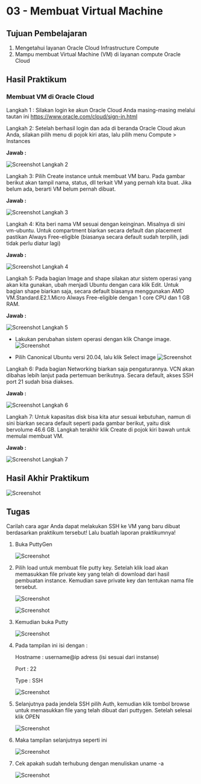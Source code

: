 # 03 - Membuat Virtual Machine

## Tujuan Pembelajaran

1. Mengetahui layanan Oracle Cloud Infrastructure Compute
2. Mampu membuat Virtual Machine (VM) di layanan compute Oracle Cloud

## Hasil Praktikum

### Membuat VM di Oracle Cloud

Langkah 1 : Silakan login ke akun Oracle Cloud Anda masing-masing melalui tautan ini https://www.oracle.com/cloud/sign-in.html

Langkah 2: Setelah berhasil login dan ada di beranda Oracle Cloud akun Anda, silakan pilih menu di pojok kiri atas, lalu pilih menu Compute > Instances

**Jawab :**

![Screenshot Langkah 2](img/langkah2.PNG)

Langkah 3: Pilih Create instance untuk membuat VM baru. Pada gambar berikut akan tampil nama, status, dll terkait VM yang pernah kita buat. Jika belum ada, berarti VM belum pernah dibuat.

**Jawab :**

![Screenshot Langkah 3](img/langkah3.PNG)

Langkah 4: Kita beri nama VM sesuai dengan keinginan. Misalnya di sini vm-ubuntu. Untuk compartment biarkan secara default dan placement pastikan Always Free-eligible (biasanya secara default sudah terpilih, jadi tidak perlu diatur lagi)

**Jawab :**

![Screenshot Langkah 4](img/langkah4.PNG)

Langkah 5: Pada bagian Image and shape silakan atur sistem operasi yang akan kita gunakan, ubah menjadi Ubuntu dengan cara klik Edit. Untuk bagian shape biarkan saja, secara default biasanya menggunakan AMD VM.Standard.E2.1.Micro Always Free-eligible dengan 1 core CPU dan 1 GB RAM.

**Jawab :**

![Screenshot Langkah 5](img/imagedannetwork.PNG)

- Lakukan perubahan sistem operasi dengan klik Change image.
    ![Screenshot](img/image1.PNG)

- Pilih Canonical Ubuntu versi 20.04, lalu klik Select image
    ![Screenshot](img/image2.PNG)

Langkah 6: Pada bagian Networking biarkan saja pengaturannya. VCN akan dibahas lebih lanjut pada pertemuan berikutnya. Secara default, akses SSH port 21 sudah bisa diakses.


**Jawab :**

![Screenshot Langkah 6](img/langkah6baru.PNG)

Langkah 7: Untuk kapasitas disk bisa kita atur sesuai kebutuhan, namun di sini biarkan secara default seperti pada gambar berikut, yaitu disk bervolume 46.6 GB. Langkah terakhir klik Create di pojok kiri bawah untuk memulai membuat VM.


**Jawab :**

![Screenshot Langkah 7](img/langkah7.PNG)

## Hasil Akhir Praktikum


![Screenshot](img/hasilprak.PNG)


## Tugas

Carilah cara agar Anda dapat melakukan SSH ke VM yang baru dibuat berdasarkan praktikum tersebut! Lalu buatlah laporan praktikumnya!

1. Buka PuttyGen

    ![Screenshot](img/1.PNG)

2. Pilih load untuk membuat file putty key. Setelah klik load akan memasukkan file private key yang telah di download dari hasil pembuatan instance. Kemudian save private key dan tentukan nama file tersebut.

    ![Screenshot](img/2.PNG)

    ![Screenshot](img/2.1.PNG)

3. Kemudian buka Putty

    ![Screenshot](img/3.PNG)

4. Pada tampilan ini isi dengan :

    Hostname : username@ip adress (isi sesuai dari instanse)

    Port  : 22

    Type : SSH

    ![Screenshot](img/4.PNG)

5. Selanjutnya pada jendela SSH pilih Auth, kemudian klik tombol browse untuk memasukkan file yang telah dibuat dari puttygen. Setelah selesai klik OPEN

    ![Screenshot](img/5.PNG)

6. Maka tampilan selanjutnya seperti ini

    ![Screenshot](img/6.PNG)


7. Cek apakah sudah terhubung dengan menuliskan uname -a

    ![Screenshot](img/7.PNG)

